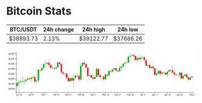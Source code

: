 # Bitcoin Stats

BTC/USDT|24h change|24h high|24h low|
|---|---|---|---|
|$38893.73|2.13%|$39122.77|$37686.26|

<img src="./chart.svg">
